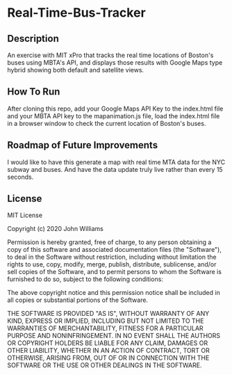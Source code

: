 # Real-Time-Bus-Tracker

## Description 

An exercise with MIT xPro that tracks the real time locations of Boston's buses using MBTA's API, and displays those results with Google Maps type hybrid showing both default and satellite views. 

## How To Run

After cloning this repo, add your Google Maps API Key to the index.html file and your MBTA API key to the mapanimation.js file, load the index.html file in a browser window to check the current location of Boston's buses. 

## Roadmap of Future Improvements  

I would like to have this generate a map with real time MTA data for the NYC subway and buses. And have the data update truly live rather than every 15 seconds. 

## License

MIT License

Copyright (c) 2020 John Williams

Permission is hereby granted, free of charge, to any person obtaining a copy
of this software and associated documentation files (the "Software"), to deal
in the Software without restriction, including without limitation the rights
to use, copy, modify, merge, publish, distribute, sublicense, and/or sell
copies of the Software, and to permit persons to whom the Software is
furnished to do so, subject to the following conditions:

The above copyright notice and this permission notice shall be included in all
copies or substantial portions of the Software.

THE SOFTWARE IS PROVIDED "AS IS", WITHOUT WARRANTY OF ANY KIND, EXPRESS OR
IMPLIED, INCLUDING BUT NOT LIMITED TO THE WARRANTIES OF MERCHANTABILITY,
FITNESS FOR A PARTICULAR PURPOSE AND NONINFRINGEMENT. IN NO EVENT SHALL THE
AUTHORS OR COPYRIGHT HOLDERS BE LIABLE FOR ANY CLAIM, DAMAGES OR OTHER
LIABILITY, WHETHER IN AN ACTION OF CONTRACT, TORT OR OTHERWISE, ARISING FROM,
OUT OF OR IN CONNECTION WITH THE SOFTWARE OR THE USE OR OTHER DEALINGS IN THE
SOFTWARE.
